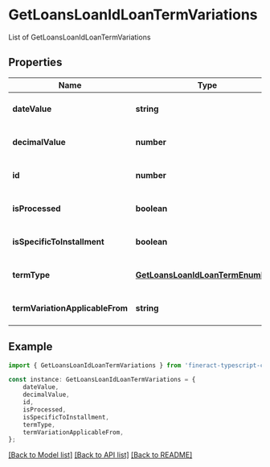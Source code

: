 # GetLoansLoanIdLoanTermVariations

List of GetLoansLoanIdLoanTermVariations

## Properties

Name | Type | Description | Notes
------------ | ------------- | ------------- | -------------
**dateValue** | **string** |  | [optional] [default to undefined]
**decimalValue** | **number** |  | [optional] [default to undefined]
**id** | **number** |  | [optional] [default to undefined]
**isProcessed** | **boolean** |  | [optional] [default to undefined]
**isSpecificToInstallment** | **boolean** |  | [optional] [default to undefined]
**termType** | [**GetLoansLoanIdLoanTermEnumData**](GetLoansLoanIdLoanTermEnumData.md) |  | [optional] [default to undefined]
**termVariationApplicableFrom** | **string** |  | [optional] [default to undefined]

## Example

```typescript
import { GetLoansLoanIdLoanTermVariations } from 'fineract-typescript-client';

const instance: GetLoansLoanIdLoanTermVariations = {
    dateValue,
    decimalValue,
    id,
    isProcessed,
    isSpecificToInstallment,
    termType,
    termVariationApplicableFrom,
};
```

[[Back to Model list]](../README.md#documentation-for-models) [[Back to API list]](../README.md#documentation-for-api-endpoints) [[Back to README]](../README.md)
